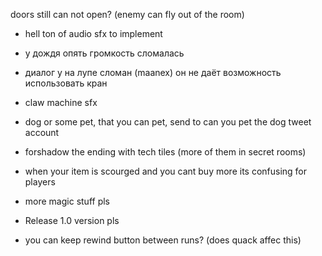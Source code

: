 doors still can not open? (enemy can fly out of the room)

* hell ton of audio sfx to implement
* у дождя опять громкость сломалась
* диалог у на лупе сломан (maanex) он не даёт возможность использовать кран
* claw machine sfx

* dog or some pet, that you can pet, send to can you pet the dog tweet account
* forshadow the ending with tech tiles (more of them in secret rooms)

* when your item is scourged and you cant buy more its confusing for players
* more magic stuff pls
* Release 1.0 version pls
* you can keep rewind button between runs? (does quack affec this)